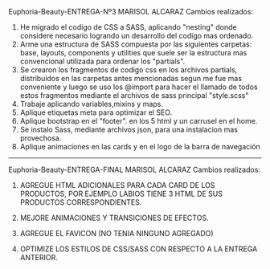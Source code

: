 Euphoria-Beauty-ENTREGA-Nº3
MARISOL ALCARAZ 
Cambios realizados:

1) He migrado el codigo de CSS a SASS, aplicando "nesting" donde considere necesario logrando un desarrollo del codigo mas ordenado.
2) Arme una estructura de SASS compuesta por las siguientes carpetas: base, layouts, components y utilities que suele ser la estructura mas convencional utilizada para ordenar los "partials".
3) Se crearon los fragmentos de codigo css en los archivos partials, distribuidos en las carpetas antes mencionadas segun me fue mas conveniente y luego se uso los @import para hacer el llamado de todos estos fragmentos mediante el archivos de sass principal "style.scss"
4) Trabaje aplicando variables,mixins y maps.
5) Aplique etiquetas meta para optimizar el SEO.
6) Aplique bootstrap en el "footer". en los 5 html y un carrusel en el home.
7) Se instalo Sass, mediante archivos json, para una instalacion mas provechosa.
8) Aplique animaciones en las cards y en el logo de la barra de navegación 

-----

Euphoria-Beauty-ENTREGA-FINAL
MARISOL ALCARAZ 
Cambios realizados:

1) AGREGUE HTML ADICIONALES PARA CADA CARD DE LOS PRODUCTOS, POR EJEMPLO LABIOS TIENE 3 HTML DE SUS PRODUCTOS CORRESPONDIENTES.

2) MEJORE ANIMACIONES Y TRANSICIONES DE EFECTOS.

3) AGREGUE EL FAVICON (NO TENIA NINGUNO AGREGADO)

4) OPTIMIZE LOS ESTILOS DE CSS/SASS CON RESPECTO A LA ENTREGA ANTERIOR.
